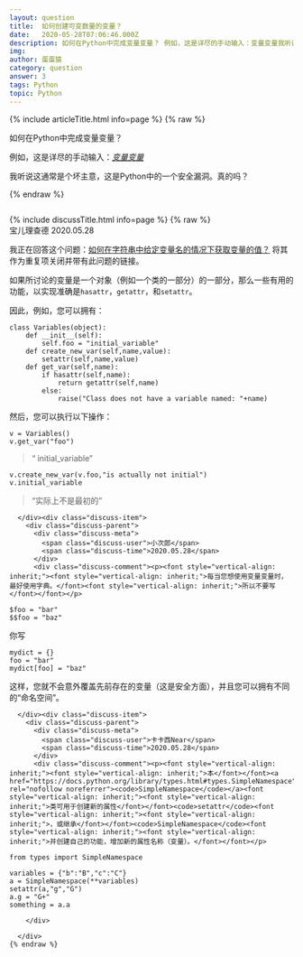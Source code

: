 ```yaml
---
layout: question
title:  如何创建可变数量的变量？
date:   2020-05-28T07:06:46.000Z
description: 如何在Python中完成变量变量？ 例如，这是详尽的手动输入：变量变量我听说这通常是个坏主意，这是Python中的一个安全漏洞。真的吗？...
img: 
author: 蛋蛋猿
category: question
answer: 3
tags: Python
topic: Python
---
```

<div class="article-root">
  <div class="article">
    {% include articleTitle.html info=page %}
    {% raw %}
    <div class="article-content"><p><font style="vertical-align: inherit;"><font style="vertical-align: inherit;">如何在Python中完成变量变量？ </font></font></p>

<p><font style="vertical-align: inherit;"><font style="vertical-align: inherit;">例如，这是详尽的手动输入：</font></font><em><a href="http://us3.php.net/manual/en/language.variables.variable.php" rel="noreferrer"><font style="vertical-align: inherit;"><font style="vertical-align: inherit;">变量变量</font></font></a></em></p>

<p><font style="vertical-align: inherit;"><font style="vertical-align: inherit;">我听说这通常是个坏主意，这是Python中的一个安全漏洞。</font><font style="vertical-align: inherit;">真的吗？</font></font></p></div>
    {% endraw %}
  </div>
  <p style="height: 0;width:0;overflow: hidden;"> 第4218篇《如何创建可变数量的变量？》来自Winter(https://github.com/aiyld/aiyld.github.io)的站点</p>
  <div class="discuss-wrapper">
    {% include discussTitle.html info=page %}
    {% raw %}
    <div class="discuss-item">
        <div class="discuss-parent">
          <div class="discuss-meta">
            <span class="discuss-user">宝儿理查德</span>
            <span class="discuss-time">2020.05.28</span>
          </div>
          <div class="discuss-comment"><p><font style="vertical-align: inherit;"><font style="vertical-align: inherit;">我正在回答这个问题：</font></font><a href="https://stackoverflow.com/questions/9437726/how-to-get-the-value-of-a-variable-given-its-name-in-a-string"><font style="vertical-align: inherit;"><font style="vertical-align: inherit;">如何在字符串中给定变量名的情况下获取变量的值？</font></font></a><font style="vertical-align: inherit;"><font style="vertical-align: inherit;">
将其作为重复项关闭并带有此问题的链接。</font></font></p>

<p><font style="vertical-align: inherit;"><font style="vertical-align: inherit;">如果所讨论的变量是一个对象（例如一个类的一部分）的一部分，那么一些有用的功能，以实现准确是</font></font><code>hasattr</code><font style="vertical-align: inherit;"><font style="vertical-align: inherit;">，</font></font><code>getattr</code><font style="vertical-align: inherit;"><font style="vertical-align: inherit;">，和</font></font><code>setattr</code><font style="vertical-align: inherit;"><font style="vertical-align: inherit;">。</font></font></p>

<p><font style="vertical-align: inherit;"><font style="vertical-align: inherit;">因此，例如，您可以拥有：</font></font></p>

<pre class="lang-py prettyprint prettyprinted" style=""><code><span class="kwd">class</span><span class="pln"> </span><span class="typ">Variables</span><span class="pun">(</span><span class="pln">object</span><span class="pun">):</span><span class="pln">
    </span><span class="kwd">def</span><span class="pln"> __init__</span><span class="pun">(</span><span class="pln">self</span><span class="pun">):</span><span class="pln">
        self</span><span class="pun">.</span><span class="pln">foo </span><span class="pun">=</span><span class="pln"> </span><span class="str">"initial_variable"</span><span class="pln">
    </span><span class="kwd">def</span><span class="pln"> create_new_var</span><span class="pun">(</span><span class="pln">self</span><span class="pun">,</span><span class="pln">name</span><span class="pun">,</span><span class="pln">value</span><span class="pun">):</span><span class="pln">
        setattr</span><span class="pun">(</span><span class="pln">self</span><span class="pun">,</span><span class="pln">name</span><span class="pun">,</span><span class="pln">value</span><span class="pun">)</span><span class="pln">
    </span><span class="kwd">def</span><span class="pln"> get_var</span><span class="pun">(</span><span class="pln">self</span><span class="pun">,</span><span class="pln">name</span><span class="pun">):</span><span class="pln">
        </span><span class="kwd">if</span><span class="pln"> hasattr</span><span class="pun">(</span><span class="pln">self</span><span class="pun">,</span><span class="pln">name</span><span class="pun">):</span><span class="pln">
            </span><span class="kwd">return</span><span class="pln"> getattr</span><span class="pun">(</span><span class="pln">self</span><span class="pun">,</span><span class="pln">name</span><span class="pun">)</span><span class="pln">
        </span><span class="kwd">else</span><span class="pun">:</span><span class="pln">
            </span><span class="kwd">raise</span><span class="pun">(</span><span class="str">"Class does not have a variable named: "</span><span class="pun">+</span><span class="pln">name</span><span class="pun">)</span></code></pre>

<p><font style="vertical-align: inherit;"><font style="vertical-align: inherit;">然后，您可以执行以下操作：</font></font></p>

<pre class="lang-py prettyprint prettyprinted" style=""><code><span class="pln">v </span><span class="pun">=</span><span class="pln"> </span><span class="typ">Variables</span><span class="pun">()</span><span class="pln">
v</span><span class="pun">.</span><span class="pln">get_var</span><span class="pun">(</span><span class="str">"foo"</span><span class="pun">)</span></code></pre>

<blockquote>
  <p><font style="vertical-align: inherit;"><font style="vertical-align: inherit;">“ initial_variable”</font></font></p>
</blockquote>

<pre class="lang-py prettyprint prettyprinted" style=""><code><span class="pln">v</span><span class="pun">.</span><span class="pln">create_new_var</span><span class="pun">(</span><span class="pln">v</span><span class="pun">.</span><span class="pln">foo</span><span class="pun">,</span><span class="str">"is actually not initial"</span><span class="pun">)</span><span class="pln">
v</span><span class="pun">.</span><span class="pln">initial_variable</span></code></pre>

<blockquote>
  <p><font style="vertical-align: inherit;"><font style="vertical-align: inherit;">“实际上不是最初的”</font></font></p>
</blockquote></div>
        </div>
        
      </div><div class="discuss-item">
        <div class="discuss-parent">
          <div class="discuss-meta">
            <span class="discuss-user">小次郎</span>
            <span class="discuss-time">2020.05.28</span>
          </div>
          <div class="discuss-comment"><p><font style="vertical-align: inherit;"><font style="vertical-align: inherit;">每当您想使用变量变量时，最好使用字典。</font><font style="vertical-align: inherit;">所以不要写</font></font></p>

<pre class="lang-py prettyprint prettyprinted" style=""><code><span class="pln">$foo </span><span class="pun">=</span><span class="pln"> </span><span class="str">"bar"</span><span class="pln">
$$foo </span><span class="pun">=</span><span class="pln"> </span><span class="str">"baz"</span></code></pre>

<p><font style="vertical-align: inherit;"><font style="vertical-align: inherit;">你写 </font></font></p>

<pre class="lang-py prettyprint prettyprinted" style=""><code><span class="pln">mydict </span><span class="pun">=</span><span class="pln"> </span><span class="pun">{}</span><span class="pln">
foo </span><span class="pun">=</span><span class="pln"> </span><span class="str">"bar"</span><span class="pln">
mydict</span><span class="pun">[</span><span class="pln">foo</span><span class="pun">]</span><span class="pln"> </span><span class="pun">=</span><span class="pln"> </span><span class="str">"baz"</span></code></pre>

<p><font style="vertical-align: inherit;"><font style="vertical-align: inherit;">这样，您就不会意外覆盖先前存在的变量（这是安全方面），并且您可以拥有不同的“命名空间”。</font></font></p></div>
        </div>
        
      </div><div class="discuss-item">
        <div class="discuss-parent">
          <div class="discuss-meta">
            <span class="discuss-user">卡卡西Near</span>
            <span class="discuss-time">2020.05.28</span>
          </div>
          <div class="discuss-comment"><p><font style="vertical-align: inherit;"><font style="vertical-align: inherit;">本</font></font><a href="https://docs.python.org/library/types.html#types.SimpleNamespace" rel="nofollow noreferrer"><code>SimpleNamespace</code></a><font style="vertical-align: inherit;"><font style="vertical-align: inherit;">类可用于创建新的属性</font></font><code>setattr</code><font style="vertical-align: inherit;"><font style="vertical-align: inherit;">，或继承</font></font><code>SimpleNamespace</code><font style="vertical-align: inherit;"><font style="vertical-align: inherit;">并创建自己的功能，增加新的属性名称（变量）。</font></font></p>

<pre class="lang-py prettyprint prettyprinted" style=""><code><span class="kwd">from</span><span class="pln"> types </span><span class="kwd">import</span><span class="pln"> </span><span class="typ">SimpleNamespace</span><span class="pln">

variables </span><span class="pun">=</span><span class="pln"> </span><span class="pun">{</span><span class="str">"b"</span><span class="pun">:</span><span class="str">"B"</span><span class="pun">,</span><span class="str">"c"</span><span class="pun">:</span><span class="str">"C"</span><span class="pun">}</span><span class="pln">
a </span><span class="pun">=</span><span class="pln"> </span><span class="typ">SimpleNamespace</span><span class="pun">(**</span><span class="pln">variables</span><span class="pun">)</span><span class="pln">
setattr</span><span class="pun">(</span><span class="pln">a</span><span class="pun">,</span><span class="str">"g"</span><span class="pun">,</span><span class="str">"G"</span><span class="pun">)</span><span class="pln">
a</span><span class="pun">.</span><span class="pln">g </span><span class="pun">=</span><span class="pln"> </span><span class="str">"G+"</span><span class="pln">
something </span><span class="pun">=</span><span class="pln"> a</span><span class="pun">.</span><span class="pln">a</span></code></pre></div>
        </div>
        
      </div>
    {% endraw %}
  </div>
<div>
